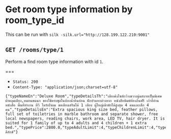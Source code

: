 # Get room type information by room_type_id

This can be run with `silk -silk.url="http://128.199.122.210:9001"`

## `GET /rooms/type/1`

Perform a find room type information with id `1`.

===

* `Status: 200`
* `Content-Type: "application/json;charset=utf-8"`
```
{"typeNameEn":"Deluxe Room","typeDetailsTh":"เตียงคิงไซส์กว้างขวางนุ่มสบายเป็นพิเศษ ผ้าคลุมเตียง,หมอนขนนก ของใช้ครบชุดในห้องน้ำหินอ่อน ฝักบัวแยกต่างหาก หนังสือพิมพ์ท้องถิ่นฟรี เก้าอี้อ่านหนังสือ พื้นที่ทำงาน ทีวี ไดร์เป่าผม ขอเตียงเสริมได้ 1 เตียง ผู้ใหญ่เข้าพักได้สูงสุด 4 คนและเด็ก 4 คน","typeDetailsEn":"Extra spacious king size bed, feather pillows, full set of toiletries in marble bathroom and separate shower, free local newspapers, reading chairs, work area, LED TV, hair dryer. It is suited for 1 family of up to 4 adults and 4 children + 1 extra bed.","typePrice":2800.0,"typeAdultLimit":4,"typeChildrenLimit":4,"typeTotalRooms":60,"typeId":1,"typeNameTh":"ห้องดีลักซ์"}
```
